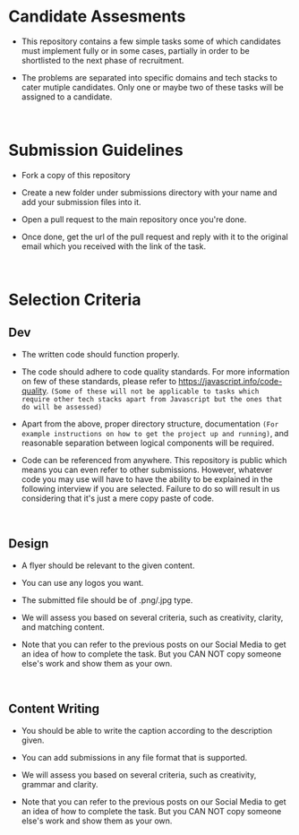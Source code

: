 # Candidate Assesments

- This repository contains a few simple tasks some of which candidates must implement fully or in some cases, partially in order to be shortlisted to the next phase of recruitment.

- The problems are separated into specific domains and tech stacks to cater mutiple candidates. Only one or maybe two of these tasks will be assigned to a candidate.

<br/>

# Submission Guidelines

- Fork a copy of this repository

- Create a new folder under submissions directory with your name and add your submission files into it.

- Open a pull request to the main repository once you're done.

- Once done, get the url of the pull request and reply with it to the original email which you received with the link of the task.


<br/>

# Selection Criteria

## Dev

- The written code should function properly.

- The code should adhere to code quality standards. For more information on few of these standards, please refer to https://javascript.info/code-quality. `(Some of these will not be applicable to tasks which require other tech stacks apart from Javascript but the ones that do will be assessed)` 

- Apart from the above, proper directory structure, documentation `(For example instructions on how to get the project up and running)`, and reasonable separation between logical components will be required.

- Code can be referenced from anywhere. This repository is public which means you can even refer to other submissions. However, whatever code you may use will have to have the ability to be explained in the following interview if you are selected. Failure to do so will result in us considering that it's just a mere copy paste of code. 

<br/>

## Design

- A flyer should be relevant to the given content.

- You can use any logos you want.

- The submitted file should be of .png/.jpg type.

- We will assess you based on several criteria, such as creativity, clarity, and matching content.

- Note that you can refer to the previous posts on our Social Media to get an idea of how to complete the task. But you CAN NOT copy someone else's work and show them as your own.

<br/>

## Content Writing

- You should be able to write the caption according to the description given.

- You can add submissions in any file format that is supported.

- We will assess you based on several criteria, such as creativity, grammar and clarity.

- Note that you can refer to the previous posts on our Social Media to get an idea of how to complete the task. But you CAN NOT copy someone else's work and show them as your own.

